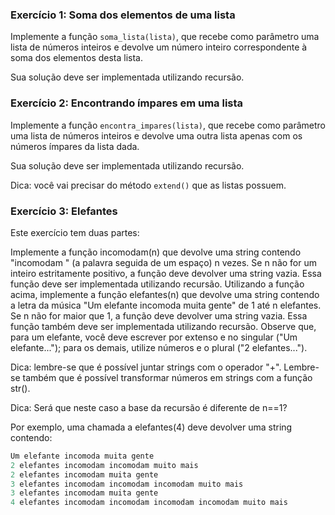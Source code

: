 ### Exercício 1: Soma dos elementos de uma lista

Implemente a função `soma_lista(lista)`, que recebe como parâmetro uma lista de números inteiros e devolve um número inteiro correspondente à soma dos elementos desta lista.

Sua solução deve ser implementada utilizando recursão.

### Exercício 2: Encontrando ímpares em uma lista

Implemente a função `encontra_impares(lista)`, que recebe como parâmetro uma lista de números inteiros e devolve uma outra lista apenas com os números ímpares da lista dada.

Sua solução deve ser implementada utilizando recursão.

Dica: você vai precisar do método `extend()` que as listas possuem.

### Exercício 3: Elefantes

Este exercício tem duas partes:

Implemente a função incomodam(n) que devolve uma string contendo "incomodam " (a palavra seguida de um espaço) n vezes. Se n não for um inteiro estritamente positivo, a função deve devolver uma string vazia. Essa função deve ser implementada utilizando recursão.
Utilizando a função acima, implemente a função elefantes(n) que devolve uma string contendo a letra da música "Um elefante incomoda muita gente" de 1 até n elefantes. Se n não for maior que 1, a função deve devolver uma string vazia. Essa função também deve ser implementada utilizando recursão.
Observe que, para um elefante, você deve escrever por extenso e no singular ("Um elefante..."); para os demais, utilize números e o plural ("2 elefantes...").

Dica: lembre-se que é possível juntar strings com o operador "+". Lembre-se também que é possível transformar números em strings com a função str().

Dica: Será que neste caso a base da recursão é diferente de n==1?

Por exemplo, uma chamada a elefantes(4) deve devolver uma string contendo:

```python
Um elefante incomoda muita gente
2 elefantes incomodam incomodam muito mais
2 elefantes incomodam muita gente
3 elefantes incomodam incomodam incomodam muito mais
3 elefantes incomodam muita gente
4 elefantes incomodam incomodam incomodam incomodam muito mais
```
